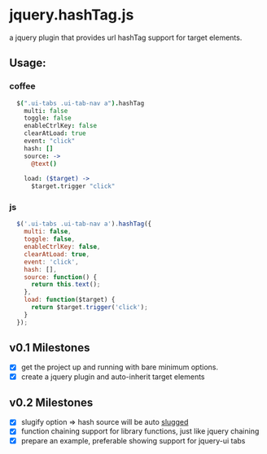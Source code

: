 # jquery.hashTag.js

a jquery plugin that provides url hashTag support for target elements.

## Usage:

### coffee
```coffeescript
  $(".ui-tabs .ui-tab-nav a").hashTag
    multi: false
    toggle: false
    enableCtrlKey: false
    clearAtLoad: true
    event: "click"
    hash: []
    source: ->
      @text()
  
    load: ($target) ->
      $target.trigger "click"
```
### js
```javascript
  $('.ui-tabs .ui-tab-nav a').hashTag({
    multi: false,
    toggle: false,
    enableCtrlKey: false,
    clearAtLoad: true,
    event: 'click',
    hash: [],
    source: function() {
      return this.text();
    },
    load: function($target) {
      return $target.trigger('click');
    }
  });
```
## v0.1 Milestones
- [x] get the project up and running with bare minimum options.
- [x] create a jquery plugin and auto-inherit target elements

## v0.2 Milestones
- [x] slugify option => hash source will be auto [slugged](http://stackoverflow.com/questions/427102/what-is-a-slug-in-django)
- [x] function chaining support for library functions, just like jquery chaining
- [x] prepare an example, preferable showing support for jquery-ui tabs

